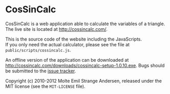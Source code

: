CosSinCalc
==========

CosSinCalc is a web application able to calculate the variables of a triangle.  
The live site is located at <http://cossincalc.com/>.

This is the source code of the website including the JavaScripts.  
If you only need the actual calculator, please see the file at `public/scripts/cossincalc.js`.

An offline version of the application can be downloaded at <http://cossincalc.com/downloads/cossincalc-setup-1.0.10.exe>.
Bugs should be submitted to the [issue tracker](http://github.com/molte/CosSinCalc/issues).

Copyright (c) 2010-2012 Molte Emil Strange Andersen, released under the MIT license (see the `MIT-LICENSE` file).
